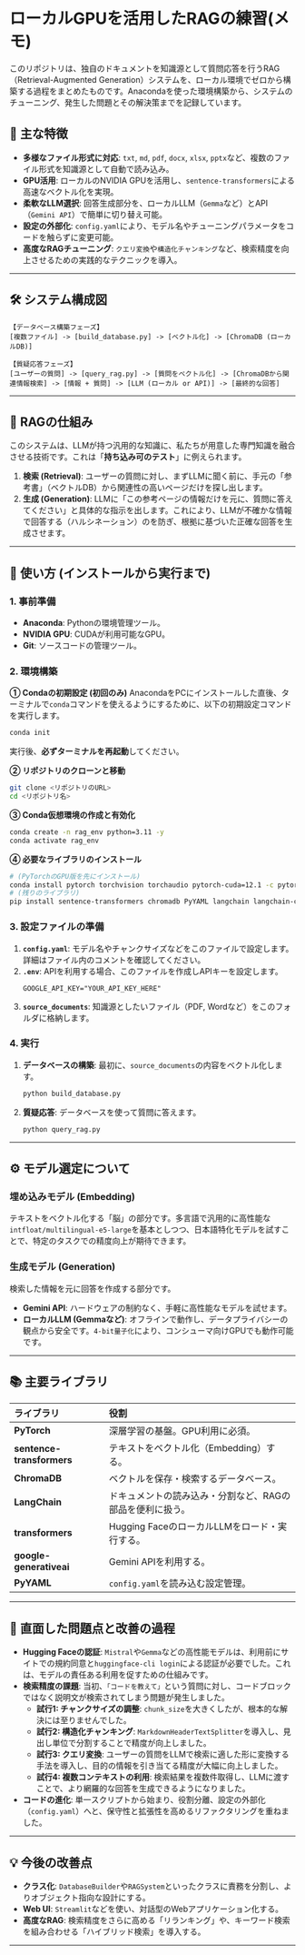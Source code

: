 # ローカルGPUを活用したRAGの練習(メモ)

このリポジトリは、独自のドキュメントを知識源として質問応答を行うRAG（Retrieval-Augmented Generation）システムを、ローカル環境でゼロから構築する過程をまとめたものです。Anacondaを使った環境構築から、システムのチューニング、発生した問題とその解決策までを記録しています。

## 🚀 主な特徴

  - **多様なファイル形式に対応**: `txt`, `md`, `pdf`, `docx`, `xlsx`, `pptx`など、複数のファイル形式を知識源として自動で読み込み。
  - **GPU活用**: ローカルのNVIDIA GPUを活用し、`sentence-transformers`による高速なベクトル化を実現。
  - **柔軟なLLM選択**: 回答生成部分を、ローカルLLM（`Gemma`など）とAPI（`Gemini API`）で簡単に切り替え可能。
  - **設定の外部化**: `config.yaml`により、モデル名やチューニングパラメータをコードを触らずに変更可能。
  - **高度なRAGチューニング**: `クエリ変換`や`構造化チャンキング`など、検索精度を向上させるための実践的なテクニックを導入。

-----

## 🛠️ システム構成図

```
【データベース構築フェーズ】
[複数ファイル] -> [build_database.py] -> [ベクトル化] -> [ChromaDB (ローカルDB)]

【質疑応答フェーズ】
[ユーザーの質問] -> [query_rag.py] -> [質問をベクトル化] -> [ChromaDBから関連情報検索] -> [情報 + 質問] -> [LLM (ローカル or API)] -> [最終的な回答]
```

-----

## 🧠 RAGの仕組み

このシステムは、LLMが持つ汎用的な知識に、私たちが用意した専門知識を融合させる技術です。これは「**持ち込み可のテスト**」に例えられます。

1.  **検索 (Retrieval)**: ユーザーの質問に対し、まずLLMに聞く前に、手元の「参考書」（ベクトルDB）から関連性の高いページだけを探し出します。
2.  **生成 (Generation)**: LLMに「この参考ページの情報だけを元に、質問に答えてください」と具体的な指示を出します。これにより、LLMが不確かな情報で回答する（ハルシネーション）のを防ぎ、根拠に基づいた正確な回答を生成させます。

-----

## 📖 使い方 (インストールから実行まで)

### 1\. 事前準備

  - **Anaconda**: Pythonの環境管理ツール。
  - **NVIDIA GPU**: CUDAが利用可能なGPU。
  - **Git**: ソースコードの管理ツール。

### 2\. 環境構築

**① Condaの初期設定 (初回のみ)**
AnacondaをPCにインストールした直後、ターミナルで`conda`コマンドを使えるようにするために、以下の初期設定コマンドを実行します。

```bash
conda init
```

実行後、**必ずターミナルを再起動**してください。

**② リポジトリのクローンと移動**

```bash
git clone <リポジトリのURL>
cd <リポジトリ名>
```

**③ Conda仮想環境の作成と有効化**

```bash
conda create -n rag_env python=3.11 -y
conda activate rag_env
```

**④ 必要なライブラリのインストール**

```bash
# (PyTorchのGPU版を先にインストール)
conda install pytorch torchvision torchaudio pytorch-cuda=12.1 -c pytorch -c nvidia -y
# (残りのライブラリ)
pip install sentence-transformers chromadb PyYAML langchain langchain-community pypdf python-docx openpyxl python-pptx tqdm python-dotenv google-generativeai transformers bitsandbytes
```

### 3\. 設定ファイルの準備

1.  **`config.yaml`**: モデル名やチャンクサイズなどをこのファイルで設定します。詳細はファイル内のコメントを確認してください。
2.  **`.env`**: APIを利用する場合、このファイルを作成しAPIキーを設定します。
    ```
    GOOGLE_API_KEY="YOUR_API_KEY_HERE"
    ```
3.  **`source_documents`**: 知識源としたいファイル（PDF, Wordなど）をこのフォルダに格納します。

### 4\. 実行

1.  **データベースの構築**: 最初に、`source_documents`の内容をベクトル化します。
    ```bash
    python build_database.py
    ```
2.  **質疑応答**: データベースを使って質問に答えます。
    ```bash
    python query_rag.py
    ```

-----

## ⚙️ モデル選定について

### 埋め込みモデル (Embedding)

テキストをベクトル化する「脳」の部分です。多言語で汎用的に高性能な`intfloat/multilingual-e5-large`を基本としつつ、日本語特化モデルを試すことで、特定のタスクでの精度向上が期待できます。

### 生成モデル (Generation)

検索した情報を元に回答を作成する部分です。

  - **Gemini API**: ハードウェアの制約なく、手軽に高性能なモデルを試せます。
  - **ローカルLLM (Gemmaなど)**: オフラインで動作し、データプライバシーの観点から安全です。`4-bit量子化`により、コンシューマ向けGPUでも動作可能です。

-----

## 📚 主要ライブラリ

| ライブラリ | 役割 |
| :--- | :--- |
| **PyTorch** | 深層学習の基盤。GPU利用に必須。 |
| **sentence-transformers** | テキストをベクトル化（Embedding）する。 |
| **ChromaDB** | ベクトルを保存・検索するデータベース。 |
| **LangChain** | ドキュメントの読み込み・分割など、RAGの部品を便利に扱う。 |
| **transformers** | Hugging FaceのローカルLLMをロード・実行する。 |
| **google-generativeai** | Gemini APIを利用する。 |
| **PyYAML** | `config.yaml`を読み込む設定管理。 |

-----

## 🤔 直面した問題点と改善の過程

  - **Hugging Faceの認証**: `Mistral`や`Gemma`などの高性能モデルは、利用前にサイトでの規約同意と`huggingface-cli login`による認証が必要でした。これは、モデルの責任ある利用を促すための仕組みです。
  - **検索精度の課題**: 当初、`「コードを教えて」`という質問に対し、コードブロックではなく説明文が検索されてしまう問題が発生しました。
      - **試行1: チャンクサイズの調整**: `chunk_size`を大きくしたが、根本的な解決には至りませんでした。
      - **試行2: 構造化チャンキング**: `MarkdownHeaderTextSplitter`を導入し、見出し単位で分割することで精度が向上しました。
      - **試行3: クエリ変換**: ユーザーの質問をLLMで検索に適した形に変換する手法を導入し、目的の情報を引き当てる精度が大幅に向上しました。
      - **試行4: 複数コンテキストの利用**: 検索結果を複数件取得し、LLMに渡すことで、より網羅的な回答を生成できるようになりました。
  - **コードの進化**: 単一スクリプトから始まり、役割分離、設定の外部化（`config.yaml`）へと、保守性と拡張性を高めるリファクタリングを重ねました。

-----

## 💡 今後の改善点

  - **クラス化**: `DatabaseBuilder`や`RAGSystem`といったクラスに責務を分割し、よりオブジェクト指向な設計にする。
  - **Web UI**: `Streamlit`などを使い、対話型のWebアプリケーション化する。
  - **高度なRAG**: 検索精度をさらに高める「リランキング」や、キーワード検索を組み合わせる「ハイブリッド検索」を導入する。

-----